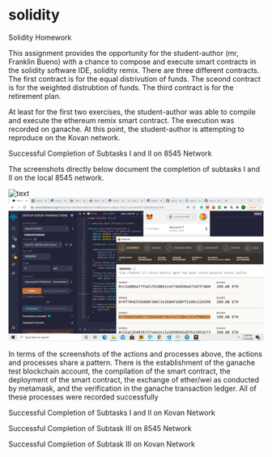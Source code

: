 # solidity
Solidity Homework


This assignment provides the opportunity for the student-author (mr, Franklin Bueno) with a chance to compose and execute smart contracts in the solidity software IDE, solidity remix. There are three different contracts. The first contract is for the equal distrivution of funds. The sceond contract is for the weighted distrubtion of funds. The third contract is for the retirement plan.

At least for the first two exercises, the student-author was able to compile and execute the ethereum remix smart contract. The execution was recorded on ganache. At this point, the student-author is attempting to reproduce on the Kovan network.



Successful Completion of Subtasks I and II on 8545 Network

The screenshots directly below document the completion of subtasks I and II on the local 8545 network.



![text](/blob/main/Screenshot%20(2053).png)
![text](/Screenshots/Screenshot%20(2053).png)




In terms of the screenshots of the actions and processes above, the actions and processes share a pattern. There is the establishment of the ganache test blockchain account, the compilation of the smart contract, the deployment of the smart contract, the exchange of ether/wei as conducted by metamask, and the verification in the ganache transaction ledger. All of these processes were recorded successfully  




Successful Completion of Subtasks I and II on Kovan Network




Successful Completion of Subtask III on 8545 Network

Successful Completion of Subtask III on Kovan Network

